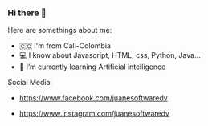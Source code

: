 ### Hi there 👋




Here are somethings about me:

- 🇨🇴 I'm from Cali-Colombia
- 💻 I know about Javascript, HTML, css, Python, Java...
- 🌱 I’m currently learning Artificial intelligence


Social Media:

- https://www.facebook.com/juanesoftwaredv

- https://www.instagram.com/juanesoftwaredv



